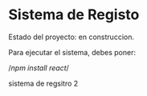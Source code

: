 <h1>Sistema de Registo</h1>

Estado del proyecto: en construccion.

Para ejecutar el sistema, debes poner:

/*npm install react*/

sistema de regsitro 2
